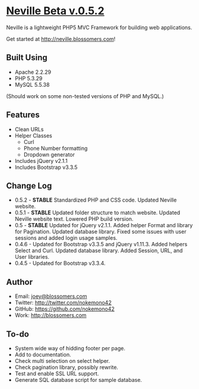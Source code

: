 [Neville Beta v.0.5.2](http://neville.blossomers.com)
====================

Neville is a lightweight PHP5 MVC Framework for building web applications.

Get started at http://neville.blossomers.com!

Built Using
-----------
* Apache 2.2.29
* PHP 5.3.29
* MySQL 5.5.38

(Should work on some non-tested versions of PHP and MySQL.)

Features
--------
* Clean URLs
* Helper Classes
	- Curl
	- Phone Number formatting
	- Dropdown generator
* Includes jQuery v2.1.1
* Includes Bootstrap v3.3.5

Change Log
----------
* 0.5.2 - **STABLE** Standardized PHP and CSS code. Updated Neville website.
* 0.5.1 - **STABLE** Updated folder structure to match website. Updated Neville website text. Lowered PHP build version.
* 0.5 - **STABLE** Updated for jQuery v2.1.1. Added helper Format and library for Pagination. Updated database library. Fixed some issues with user sessions and added login usage samples.
* 0.4.6 - Updated for Bootstrap v3.3.5 and jQuery v1.11.3. Added helpers Select and Curl. Updated database library. Added Session, URL, and User libraries. 
* 0.4.5 - Updated for Bootstrap v3.3.4.

Author
------
* Email: joey@blossomers.com
* Twitter: http://twitter.com/nokemono42
* GitHub: https://github.com/nokemono42
* Work: http://blossomers.com


To-do
------
* System wide way of hidding footer per page.
* Add to documentation.
* Check multi selection on select helper.
* Check pagination library, possibly rewrite.
* Test and enable SSL URL support.
* Generate SQL database script for sample database.